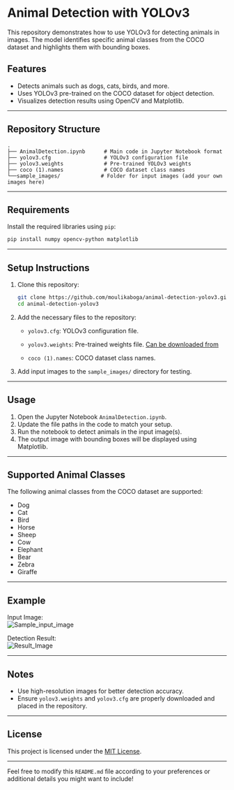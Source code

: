 # Animal Detection with YOLOv3

This repository demonstrates how to use YOLOv3 for detecting animals in images. The model identifies specific animal classes from the COCO dataset and highlights them with bounding boxes.

## Features
- Detects animals such as dogs, cats, birds, and more.
- Uses YOLOv3 pre-trained on the COCO dataset for object detection.
- Visualizes detection results using OpenCV and Matplotlib.

---

## Repository Structure
```
.
├── AnimalDetection.ipynb      # Main code in Jupyter Notebook format
├── yolov3.cfg                 # YOLOv3 configuration file
├── yolov3.weights             # Pre-trained YOLOv3 weights
├── coco (1).names             # COCO dataset class names
└──sample_images/             # Folder for input images (add your own images here)

```

---

## Requirements
Install the required libraries using `pip`:
```bash
pip install numpy opencv-python matplotlib
```

---

## Setup Instructions
1. Clone this repository:
   ```bash
   git clone https://github.com/moulikaboga/animal-detection-yolov3.git
   cd animal-detection-yolov3
   ```

2. Add the necessary files to the repository:
   - `yolov3.cfg`: YOLOv3 configuration file.
   - `yolov3.weights`: Pre-trained weights file. [Can be downloaded from ](https://github.com/patrick013/Object-Detection---Yolov3/raw/refs/heads/master/model/yolov3.weights)
 
   - `coco (1).names`: COCO dataset class names.

3. Add input images to the `sample_images/` directory for testing.

---

## Usage
1. Open the Jupyter Notebook `AnimalDetection.ipynb`.
2. Update the file paths in the code to match your setup.
3. Run the notebook to detect animals in the input image(s).
4. The output image with bounding boxes will be displayed using Matplotlib.

---

## Supported Animal Classes
The following animal classes from the COCO dataset are supported:
- Dog
- Cat
- Bird
- Horse
- Sheep
- Cow
- Elephant
- Bear
- Zebra
- Giraffe

---

## Example
Input Image:  
![Sample_input_image](https://github.com/user-attachments/assets/4b0c85da-060d-4f8d-b75c-7a01d8cc12a9)
 

Detection Result:  
![Result_Image](https://github.com/user-attachments/assets/d76fe128-a692-4b31-9f88-2cc6175722d2)
 

---

## Notes
- Use high-resolution images for better detection accuracy.
- Ensure `yolov3.weights` and `yolov3.cfg` are properly downloaded and placed in the repository.

---

## License
This project is licensed under the [MIT License](LICENSE).

---

Feel free to modify this `README.md` file according to your preferences or additional details you might want to include!
